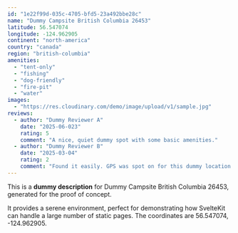 ```yaml
---
id: "1e22f99d-035c-4705-bfd5-23a492bbe28c"
name: "Dummy Campsite British Columbia 26453"
latitude: 56.547074
longitude: -124.962905
continent: "north-america"
country: "canada"
region: "british-columbia"
amenities:
  - "tent-only"
  - "fishing"
  - "dog-friendly"
  - "fire-pit"
  - "water"
images:
  - "https://res.cloudinary.com/demo/image/upload/v1/sample.jpg"
reviews:
  - author: "Dummy Reviewer A"
    date: "2025-06-023"
    rating: 5
    comment: "A nice, quiet dummy spot with some basic amenities."
  - author: "Dummy Reviewer B"
    date: "2025-03-04"
    rating: 2
    comment: "Found it easily. GPS was spot on for this dummy location."
---
```


This is a **dummy description** for Dummy Campsite British Columbia 26453, generated for the proof of concept.

It provides a serene environment, perfect for demonstrating how SvelteKit can handle a large number of static pages. The coordinates are 56.547074, -124.962905.
